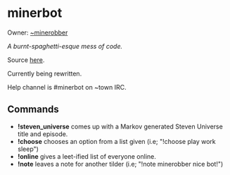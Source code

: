 minerbot
==========

Owner: [~minerobber](https://tilde.town/~minerobber)

*A burnt-spaghetti-esque mess of code.*

Source [here](https://tildegit.org/khuxkm/minerbot).

Currently being rewritten.

Help channel is #minerbot on ~town IRC.

## Commands

* __!steven_universe__ comes up with a Markov generated Steven Universe title and episode.
* __!choose__ chooses an option from a list given (i.e; "!choose play work sleep")
* __!online__ gives a leet-ified list of everyone online.
* __!note__ leaves a note for another tilder (i.e; "!note minerobber nice bot!")
